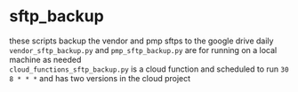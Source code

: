 # sftp_backup  
these scripts backup the vendor and pmp sftps to the google drive daily  
`vendor_sftp_backup.py` and `pmp_sftp_backup.py` are for running on a local machine as needed  
`cloud_functions_sftp_backup.py` is a cloud function and scheduled to run `30 8 * * *` and has two versions in the cloud project